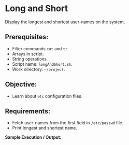 # Long and Short

Display the longest and shortest user-names on the system.

## Prerequisites:

- Filter commands `cut` and `tr`.
- Arrays in script.
- String operations.
- Script name: `longAndShort.sh`.
- Work directory: `~/project`.

## Objective:

- Learn about `etc` configuration files.

## Requirements:

- Fetch user-names from the first field in `/etc/passwd` file.
- Print longest and shortest name.

**Sample Execution / Output:**
